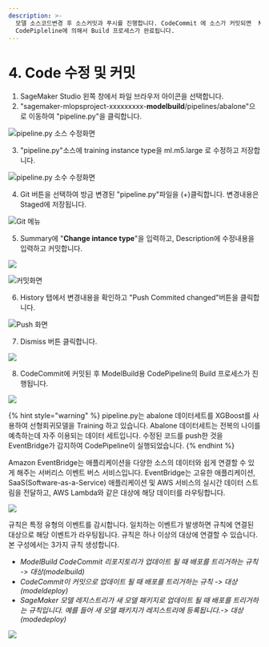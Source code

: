 ```yaml
---
description: >-
  모델 소스코드변경 후 소스커밋과 푸시를 진행합니다. CodeCommit 에 소스가 커밋되면  ModelBuild 용
  CodePipleline에 의해서 Build 프로세스가 완료됩니다.
---
```


# 4. Code 수정 및 커밋

1. SageMaker Studio 왼쪽 창에서 파일 브라우저 아이콘을 선택합니다.
2. "sagemaker-mlopsproject-xxxxxxxxx-**modelbuild**/pipelines/abalone"으로 이동하여 "pipeline.py"을 클릭합니다.

![pipeline.py &#xC18C;&#xC2A4; &#xC218;&#xC815;&#xD654;&#xBA74;](.gitbook/assets/screen-shot-2021-04-01-at-5.26.01-pm.png)

3. "pipeline.py"소스에 training instance type을 ml.m5.large 로 수정하고 저장합니다.

![pipeline.py &#xC18C;&#xC218; &#xC218;&#xC815;&#xD654;&#xBA74;](.gitbook/assets/screen-shot-2021-04-01-at-5.35.44-pm.png)

4. Git 버튼을 선택하여 방금 변경된 "pipeline.py"파일을 \(+\)클릭합니다. 변경내용은 Staged에 저장됩니다. 

![Git &#xBA54;&#xB274;](.gitbook/assets/screen-shot-2021-04-01-at-5.42.16-pm.png)



5. Summary에 "**Change intance type**"을 입력하고, Description에 수정내용을 입력하고 커밋합니다.

![](.gitbook/assets/screen-shot-2021-04-01-at-5.46.41-pm.png)

![&#xCEE4;&#xBC0B;&#xD654;&#xBA74;](.gitbook/assets/screen-shot-2021-04-01-at-5.47.47-pm.png)



6.  History 탭에서 변경내용을 확인하고 "Push Commited changed"버튼을 클릭합니다. 

![Push &#xD654;&#xBA74;](.gitbook/assets/screen-shot-2021-04-01-at-5.48.32-pm.png)



7. Dismiss 버튼 클릭합니다.

![](.gitbook/assets/screen-shot-2021-04-01-at-5.48.45-pm.png)



8. CodeCommit에 커밋된 후 ModelBuild용 CodePipeline의 Build 프로세스가 진행됩니다. 

![](.gitbook/assets/screen-shot-2021-04-01-at-6.00.20-pm.png)

{% hint style="warning" %}
pipeline.py는 abalone 데이터세트를 XGBoost를 사용하여 선형회귀모델을 Training 하고 있습니다. Abalone 데이터세트는 전복의 나이를 예측하는데 자주 이용되는 데이터 세트입니다. 수정된 코드를 push한 것을 EventBridge가 감지하여 CodePipeline이 실행되었습니다. 
{% endhint %}

Amazon EventBridge는 애플리케이션을 다양한 소스의 데이터와 쉽게 연결할 수 있게 해주는 서버리스 이벤트 버스 서비스입니다. EventBridge는 고유한 애플리케이션, SaaS\(Software-as-a-Service\) 애플리케이션 및 AWS 서비스의 실시간 데이터 스트림을 전달하고, AWS Lambda와 같은 대상에 해당 데이터를 라우팅합니다.

![](.gitbook/assets/screen-shot-2021-04-01-at-9.33.43-pm.png)

규칙은 특정 유형의 이벤트를 감시합니다. 일치하는 이벤트가 발생하면 규칙에 연결된 대상으로 해당 이벤트가 라우팅됩니다. 규칙은 하나 이상의 대상에 연결할 수 있습니다. 본 구성에서는 3가지 규칙 생성합니다.

* _ModelBuild CodeCommit 리포지토리가 업데이트 될 때 배포를 트리거하는 규칙 -&gt; 대상\(modelbuild\)_
* _CodeCommit이 커밋으로 업데이트 될 때 배포를 트리거하는 규칙 -&gt; 대상\(modeldeploy\)_ 
* _SageMaker 모델 레지스트리가 새 모델 패키지로 업데이트 될 때 배포를 트리거하는 규칙입니다. 예를 들어 새 모델 패키지가 레지스트리에 등록됩니다.-&gt; 대상\(modedeploy\)_

![](.gitbook/assets/screen-shot-2021-04-01-at-9.29.35-pm.png)



